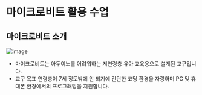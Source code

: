 # 마이크로비트 활용 수업

## 마이크로비트 소개 
![image](https://github.com/jy9307/microbit/assets/120469809/70d95c21-e0b7-47bb-ad25-4295b75394c5)

- 마이크로비트는 아두이노를 어려워하는 저연령층 유아 교육용으로 설계된 교구입니다.
- 교구 목표 연령층이 7세 정도밖에 안 되기에 간단한 코딩 환경을 자랑하며 PC 및 휴대폰 환경에서의 프로그래밍을 지원합니다.
